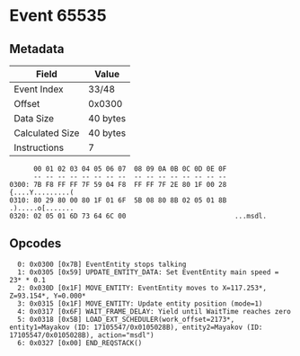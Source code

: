 # Event 65535

## Metadata

| Field           | Value    |
|-----------------|----------|
| Event Index     | 33/48    |
| Offset          | 0x0300   |
| Data Size       | 40 bytes |
| Calculated Size | 40 bytes |
| Instructions    | 7        |

```
      00 01 02 03 04 05 06 07  08 09 0A 0B 0C 0D 0E 0F
      -- -- -- -- -- -- -- --  -- -- -- -- -- -- -- --
0300: 7B F8 FF FF 7F 59 04 F8  FF FF 7F 2E 80 1F 00 28  {....Y.........(
0310: 80 29 80 00 80 1F 01 6F  5B 08 80 8B 02 05 01 8B  .).....o[.......
0320: 02 05 01 6D 73 64 6C 00                           ...msdl.        
```

## Opcodes

```
  0: 0x0300 [0x7B] EventEntity stops talking
  1: 0x0305 [0x59] UPDATE_ENTITY_DATA: Set EventEntity main speed = 23* * 0.1
  2: 0x030D [0x1F] MOVE_ENTITY: EventEntity moves to X=117.253*, Z=93.154*, Y=0.000*
  3: 0x0315 [0x1F] MOVE_ENTITY: Update entity position (mode=1)
  4: 0x0317 [0x6F] WAIT_FRAME_DELAY: Yield until WaitTime reaches zero
  5: 0x0318 [0x5B] LOAD_EXT_SCHEDULER(work_offset=2173*, entity1=Mayakov (ID: 17105547/0x0105028B), entity2=Mayakov (ID: 17105547/0x0105028B), action="msdl")
  6: 0x0327 [0x00] END_REQSTACK()
```

